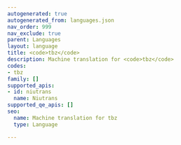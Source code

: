 ```yaml
---
autogenerated: true
autogenerated_from: languages.json
nav_order: 999
nav_exclude: true
parent: Languages
layout: language
title: <code>tbz</code>
description: Machine translation for <code>tbz</code>
codes:
- tbz
family: []
supported_apis:
- id: niutrans
  name: Niutrans
supported_qe_apis: []
seo:
  name: Machine translation for tbz
  type: Language

---
```


